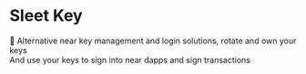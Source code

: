 # Sleet Key
🔐 Alternative near key management and login solutions, rotate and own your keys
<br/>
And use your keys to sign into near dapps and sign transactions



